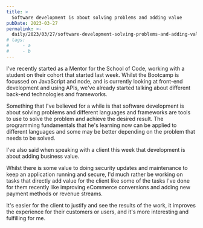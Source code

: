 ```yaml
---
title: >
  Software development is about solving problems and adding value
pubDate: 2023-03-27
permalink: >-
  daily/2023/03/27/software-development-solving-problems-and-adding-value
# tags:
#     - a
#     - b
---
```


I've recently started as a Mentor for the School of Code, working with a student on their cohort that started last week. Whilst the Bootcamp is focussed on JavaScript and node, and is currently looking at front-end development and using APIs, we've already started talking about different back-end technologies and frameworks.

Something that I've believed for a while is that software development is about solving problems and different languages and frameworks are tools to use to solve the problem and achieve the desired result. The programming fundamentals that he's learning now can be applied to different languages and some may be better depending on the problem that needs to be solved.

I've also said when speaking with a client this week that development is about adding business value.

Whilst there is some value to doing security updates and maintenance to keep an application running and secure, I'd much rather be working on tasks that directly add value for the client like some of the tasks I've done for them recently like improving eCommerce conversions and adding new payment methods or revenue streams.

It's easier for the client to justify and see the results of the work, it improves the experience for their customers or users, and it's more interesting and fulfilling for me.
